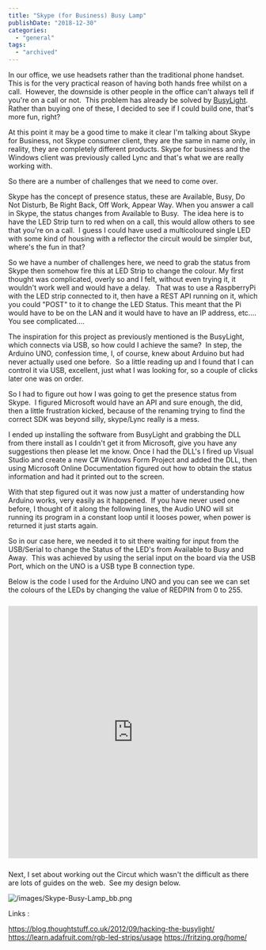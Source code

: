 ```yaml
---
title: "Skype (for Business) Busy Lamp"
publishDate: "2018-12-30"
categories: 
  - "general"
tags:
  - "archived"
---
```


In our office, we use headsets rather than the traditional phone handset. This is for the very practical reason of having both hands free whilst on a call.  However, the downside is other people in the office can't always tell if you're on a call or not.  This problem has already be solved by [BusyLight](https://www.busylight.com/en/).  Rather than buying one of these, I decided to see if I could build one, that's more fun, right?

At this point it may be a good time to make it clear I'm talking about Skype for Business, not Skype consumer client, they are the same in name only, in reality, they are completely different products. Skype for business and the Windows client was previously called Lync and that's what we are really working with.

So there are a number of challenges that we need to come over.

Skype has the concept of presence status, these are Available, Busy, Do Not Disturb, Be Right Back, Off Work, Appear Way. When you answer a call in Skype, the status changes from Available to Busy.  The idea here is to have the LED Strip turn to red when on a call, this would allow others to see that you're on a call.  I guess I could have used a multicoloured single LED with some kind of housing with a reflector the circuit would be simpler but, where's the fun in that?

So we have a number of challenges here, we need to grab the status from Skype then somehow fire this at LED Strip to change the colour. My first thought was complicated, overly so and I felt, without even trying it, it wouldn't work well and would have a delay.   That was to use a RaspberryPi with the LED strip connected to it, then have a REST API running on it, which you could "POST" to it to change the LED Status. This meant that the Pi would have to be on the LAN and it would have to have an IP address, etc.... You see complicated....

The inspiration for this project as previously mentioned is the BusyLight, which connects via USB, so how could I achieve the same?  In step, the Arduino UNO, confession time, I, of course, knew about Arduino but had never actually used one before.  So a little reading up and I found that I can control it via USB, excellent, just what I was looking for, so a couple of clicks later one was on order.

So I had to figure out how I was going to get the presence status from Skype.  I figured Microsoft would have an API and sure enough, the did, then a little frustration kicked, because of the renaming trying to find the correct SDK was beyond silly, skype/Lync really is a mess. 

I ended up installing the software from BusyLight and grabbing the DLL from there install as I couldn't get it from Microsoft, give you have any suggestions then please let me know. Once I had the DLL's I fired up Visual Studio and create a new C# Windows Form Project and added the DLL, then using Microsoft Online Documentation figured out how to obtain the status information and had it printed out to the screen.

With that step figured out it was now just a matter of understanding how Arduino works, very easily as it happened.  If you have never used one before, I thought of it along the following lines, the Audio UNO will sit running its program in a constant loop until it looses power, when power is returned it just starts again. 

So in our case here, we needed it to sit there waiting for input from the USB/Serial to change the Status of the LED's from Available to Busy and Away.  This was achieved by using the serial input on the board via the USB Port, which on the UNO is a USB type B connection type.

Below is the code I used for the Arduino UNO and you can see we can set the colours of the LEDs by changing the value of REDPIN from 0 to 255.

<iframe style="height: 510px; width: 100%; margin: 10px 0;" src="https://create.arduino.cc/editor/RamblingGeek/78af6e89-1bbe-4449-a8af-c507f497ba5b/preview?embed" width="300" height="150" frameborder="0"></iframe>

Next, I set about working out the Circut which wasn't the difficult as there are lots of guides on the web.  See my design below.

![/images/Skype-Busy-Lamp_bb.png](/images/Skype-Busy-Lamp_bb.png)

Links :

https://blog.thoughtstuff.co.uk/2012/09/hacking-the-busylight/ https://learn.adafruit.com/rgb-led-strips/usage https://fritzing.org/home/
